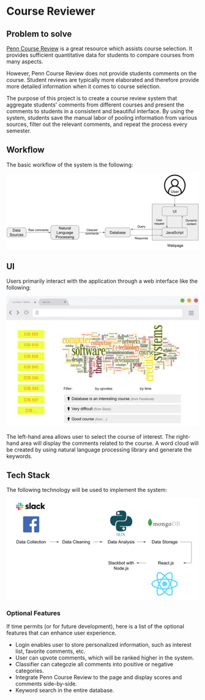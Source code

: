 
# Course Reviewer

## Problem to solve
[Penn Course Review](https://penncoursereview.com/) is a great resource which assists course selection. It provides sufficient quantitative data for students to compare courses from many aspects. 

However, Penn Course Review does not provide students comments on the course. Student reviews are typically more elaborated and therefore provide more detailed information when it comes to course selection.

The purpose of this project is to create a course review system that aggregate students' comments from different courses and present the comments to students in a consistent and beautiful interface. By using the system, students save the manual labor of pooling information from various sources, filter out the relevant comments, and repeat the process every semester.


## Workflow
The basic workflow of the system is the following: 

![Alt text](images/workflow.jpg?raw=true "App Workflow Logic")


## UI
Users primarily interact with the application through a web interface like the following:

![Alt text](images/user_interface.jpg?raw=true "User Interface")

The left-hand area allows user to select the course of interest. The right-hand area will display the comments related to the course. A word cloud will be created by using natural language processing library and generate the keywords. 


## Tech Stack
The following technology will be used to implement the system: 

![Alt text](images/tech_stack.jpg?raw=true "Tech Stack")


### Optional Features
If time permits (or for future development), here is a list of the optional features that can enhance user experience. 
* Login enables user to store personalized information, such as interest list, favorite comments, etc.
* User can upvote comments, which will be ranked higher in the system.
* Classifier can categozie all comments into positive or negative categories.
* Integrate Penn Course Review to the page and display scores and comments side-by-side.
* Keyword search in the entire database.
